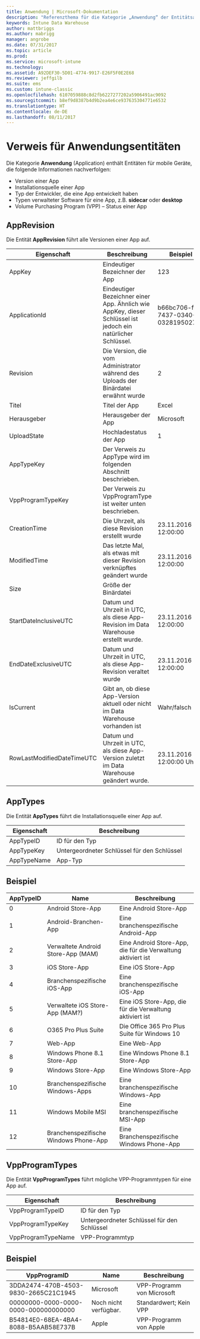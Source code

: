 ```yaml
---
title: Anwendung | Microsoft-Dokumentation
description: "Referenzthema für die Kategorie „Anwendung“ der Entitätsauflistungen in der Intune Data Warehouse-API"
keywords: Intune Data Warehouse
author: mattbriggs
ms.author: mabrigg
manager: angrobe
ms.date: 07/31/2017
ms.topic: article
ms.prod: 
ms.service: microsoft-intune
ms.technology: 
ms.assetid: A92DEF30-5D01-4774-9917-E26F5F0E2E68
ms.reviewer: jeffgilb
ms.suite: ems
ms.custom: intune-classic
ms.openlocfilehash: 6107059888c8d2fb6227277202a5906491ac9092
ms.sourcegitcommit: b8ef9d8387b4d9b2ea4e6ce937635304771e6532
ms.translationtype: HT
ms.contentlocale: de-DE
ms.lasthandoff: 08/11/2017
---
```

# <a name="reference-for-application-entities"></a>Verweis für Anwendungsentitäten

Die Kategorie **Anwendung** (Application) enthält Entitäten für mobile Geräte, die folgende Informationen nachverfolgen:

  -  Version einer App
  -  Installationsquelle einer App
  -  Typ der Entwickler, die eine App entwickelt haben
  -  Typen verwalteter Software für eine App, z.B. **sidecar** oder **desktop**
  -  Volume Purchasing Program (VPP) – Status einer App

## <a name="apprevision"></a>AppRevision

Die Entität **AppRevision** führt alle Versionen einer App auf.

| Eigenschaft  | Beschreibung | Beispiel |
|---------|------------|--------|
| AppKey |Eindeutiger Bezeichner der App |123 |
| ApplicationId |Eindeutiger Bezeichner einer App. Ähnlich wie AppKey, dieser Schlüssel ist jedoch ein natürlicher Schlüssel. |b66bc706-ffff-7437-0340-032819502773 |
| Revision |Die Version, die vom Administrator während des Uploads der Binärdatei erwähnt wurde |2 |
| Titel |Titel der App |Excel |
| Herausgeber |Herausgeber der App |Microsoft |
| UploadState |Hochladestatus der App |1 |
| AppTypeKey |Der Verweis zu AppType wird im folgenden Abschnitt beschrieben. | |
| VppProgramTypeKey |Der Verweis zu VppProgramType ist weiter unten beschrieben. | |
| CreationTime |Die Uhrzeit, als diese Revision erstellt wurde |23.11.2016 12:00:00 |
| ModifiedTime |Das letzte Mal, als etwas mit dieser Revision verknüpftes geändert wurde |23.11.2016 12:00:00 |
| Size |Größe der Binärdatei | |
| StartDateInclusiveUTC |Datum und Uhrzeit in UTC, als diese App-Revision im Data Warehouse erstellt wurde. |23.11.2016 12:00:00 |
| EndDateExclusiveUTC |Datum und Uhrzeit in UTC, als diese App-Revision veraltet wurde |23.11.2016 12:00:00 |
| IsCurrent |Gibt an, ob diese App-Version aktuell oder nicht im Data Warehouse vorhanden ist |Wahr/falsch |
| RowLastModifiedDateTimeUTC |Datum und Uhrzeit in UTC, als diese App-Version zuletzt im Data Warehouse geändert wurde. |23.11.2016 12:00:00 Uhr |

## <a name="apptypes"></a>AppTypes

Die Entität **AppTypes** führt die Installationsquelle einer App auf.

| Eigenschaft  | Beschreibung |
|---------|------------|
| AppTypeID |ID für den Typ |
| AppTypeKey |Untergeordneter Schlüssel für den Schlüssel |
| AppTypeName |App-Typ |

## <a name="example"></a>Beispiel

| AppTypeID  | Name | Beschreibung |
|---------|------------|--------|
| 0 |Android Store-App |Eine Android Store-App |
| 1 |Android-Branchen-App |Eine branchenspezifische Android-App |
| 2 |Verwaltete Android Store-App (MAM) |Eine Android Store-App, die für die Verwaltung aktiviert ist |
| 3 |iOS Store-App |Eine iOS Store-App |
| 4 |Branchenspezifische iOS-App |Eine branchenspezifische iOS-App |
| 5 |Verwaltete iOS Store-App (MAM?) |Eine iOS Store-App, die für die Verwaltung aktiviert ist |
| 6 |O365 Pro Plus Suite |Die Office 365 Pro Plus Suite für Windows 10 |
| 7 |Web-App |Eine Web-App |
| 8 |Windows Phone 8.1 Store-App |Eine Windows Phone 8.1 Store-App |
| 9 |Windows Store-App |Eine Windows Store-App |
| 10 |Branchenspezifische Windows-Apps |Eine branchenspezifische Windows-App |
| 11 |Windows Mobile MSI |Eine branchenspezifische MSI-App |
| 12 |Branchenspezifische Windows Phone-App |Eine Branchenspezifische Windows Phone-App |


## <a name="vppprogramtypes"></a>VppProgramTypes

Die Entität **VppProgramTypes** führt mögliche VPP-Programmtypen für eine App auf.

| Eigenschaft  | Beschreibung |
|---------|------------|
| VppProgramTypeID |ID für den Typ |
| VppProgramTypeKey |Untergeordneter Schlüssel für den Schlüssel |
| VppProgramTypeName |VPP-Programmtyp |

## <a name="example"></a>Beispiel

| VppProgramID  | Name | Beschreibung |
|---------|------------|--------|
| 3DDA2474-470B-4503-9830-2665C21C1945 |Microsoft |VPP-Programm von Microsoft |
| 00000000-0000-0000-0000-000000000000 |Noch nicht verfügbar. |Standardwert; Kein VPP |
| B54814E0-68EA-4BA4-8088-B5AAB58E737B |Apple |VPP-Programm von Apple |
